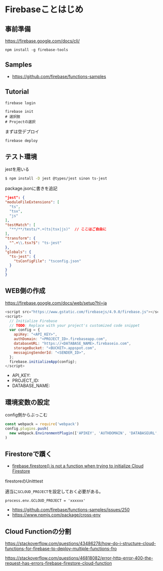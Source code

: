 # Firebaseことはじめ

## 事前準備

<https://firebase.google.com/docs/cli/>

```
npm install -g firebase-tools
```

## Samples

- <https://github.com/firebase/functions-samples>


## Tutorial

```
firebase login
```

```
firebase init
# 選択肢
# Projectの選択
```

まずは空デプロイ

```
firebase deploy
```

## テスト環境

jestを用いる

```bash
$ npm install -D jest @types/jest sinon ts-jest
```

package.jsonに書きを追記

```json
"jest": {
"moduleFileExtensions": [
  "ts",
  "tsx",
  "js"
],
"testMatch": [
  "**/**/tests/*.+(ts|tsx|js)"  // ここはご自由に
],
"transform": {
  "^.+\\.tsx?$": "ts-jest"
},
"globals": {
  "ts-jest": {
    "tsConfigFile": "tsconfig.json"
  }
}
}
```

## WEB側の作成

https://firebase.google.com/docs/web/setup?hl=ja

```javascript
<script src="https://www.gstatic.com/firebasejs/4.9.0/firebase.js"></script>
<script>
  // Initialize Firebase
  // TODO: Replace with your project's customized code snippet
  var config = {
    apiKey: "<API_KEY>",
    authDomain: "<PROJECT_ID>.firebaseapp.com",
    databaseURL: "https://<DATABASE_NAME>.firebaseio.com",
    storageBucket: "<BUCKET>.appspot.com",
    messagingSenderId: "<SENDER_ID>",
  };
  firebase.initializeApp(config);
</script>
```

- API_KEY: 
- PROJECT_ID: 
- DATABASE_NAME:


## 環境変数の設定

config側からぶっこむ

```js
const webpack = require('webpack')
config.plugins.push(
  new webpack.EnvironmentPlugin(['APIKEY', 'AUTHDOMAIN', 'DATABASEURL', 'PROJECTID', 'STORAGEBUCKET', 'MESSAGINGSENDERID'])
)
```

## Firestoreで躓く

- [firebase.firestore() is not a function when trying to initialize Cloud Firestore](https://stackoverflow.com/questions/46636255/firebase-firestore-is-not-a-function-when-trying-to-initialize-cloud-firestore)

firestoreのUnitttest

適当に`GCLOUD_PROJECT`を設定しておく必要がある。

```
process.env.GCLOUD_PROJECT = 'xxxxxx'
```

- <https://github.com/firebase/functions-samples/issues/250>
- <https://www.npmjs.com/package/cross-env>


## Cloud Functionの分割


<https://stackoverflow.com/questions/43486278/how-do-i-structure-cloud-functions-for-firebase-to-deploy-multiple-functions-fro>


<https://stackoverflow.com/questions/46818082/error-http-error-400-the-request-has-errors-firebase-firestore-cloud-function>

